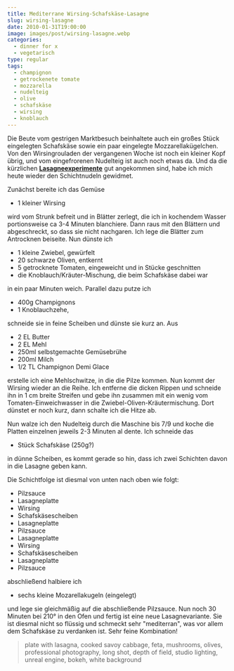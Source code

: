 ```yaml
---
title: Mediterrane Wirsing-Schafskäse-Lasagne
slug: wirsing-lasagne
date: 2010-01-31T19:00:00
image: images/post/wirsing-lasagne.webp
categories: 
  - dinner for x
  - vegetarisch
type: regular
tags: 
  - champignon
  - getrockenete tomate
  - mozzarella
  - nudelteig
  - olive
  - schafskäse
  - wirsing
  - knoblauch
---
```


Die Beute vom gestrigen Marktbesuch beinhaltete auch ein großes Stück eingelegten Schafskäse sowie ein paar eingelegte Mozzarellakügelchen. Von den Wirsingrouladen der vergangenen Woche ist noch ein kleiner Kopf übrig, und vom eingefrorenen Nudelteig ist auch noch etwas da. Und da die kürzlichen **[Lasagneexperimente](../linsen-birnen-lasagne)** gut angekommen sind, habe ich mich heute wieder den Schichtnudeln gewidmet.

Zunächst bereite ich das Gemüse

* 1 kleiner Wirsing

wird vom Strunk befreit und in Blätter zerlegt, die ich in kochendem Wasser portionsweise ca 3-4 Minuten blanchiere. Dann raus mit den Blättern und abgeschreckt, so dass sie nicht nachgaren. Ich lege die Blätter zum Antrocknen beiseite. Nun dünste ich

* 1 kleine Zwiebel, gewürfelt 
* 20 schwarze Oliven, entkernt 
* 5 getrocknete Tomaten, eingeweicht und in Stücke geschnitten 
* die Knoblauch/Kräuter-Mischung, die beim Schafskäse dabei war

in ein paar Minuten weich. Parallel dazu putze ich

* 400g Champignons
* 1 Knoblauchzehe,

schneide sie in feine Scheiben und dünste sie kurz an. Aus

* 2 EL Butter 
* 2 EL Mehl 
* 250ml selbstgemachte Gemüsebrühe 
* 200ml Milch 
* 1/2 TL Champignon Demi Glace

erstelle ich eine Mehlschwitze, in die die Pilze kommen. Nun kommt der Wirsing wieder an die Reihe. Ich entferne die dicken Rippen und schneide ihn in 1 cm breite Streifen und gebe ihn zusammen mit ein wenig vom Tomaten-Einweichwasser in die Zwiebel-Oliven-Kräutermischung. Dort dünstet er noch kurz, dann schalte ich die Hitze ab.

Nun walze ich den Nudelteig durch die Maschine bis 7/9 und koche die Platten einzelnen jeweils 2-3 Minuten al dente. Ich schneide das

* Stück Schafskäse (250g?)

in dünne Scheiben, es kommt gerade so hin, dass ich zwei Schichten davon in die Lasagne geben kann.

Die Schichtfolge ist diesmal von unten nach oben wie folgt:

* Pilzsauce 
* Lasagneplatte 
* Wirsing 
* Schafskäsescheiben 
* Lasagneplatte 
* Pilzsauce 
* Lasagneplatte 
* Wirsing 
* Schafskäsescheiben 
* Lasagneplatte 
* Pilzsauce

abschließend halbiere ich

* sechs kleine Mozarellakugeln (eingelegt)

und lege sie gleichmäßig auf die abschließende Pilzsauce. Nun noch 30 Minuten bei 210° in den Ofen und fertig ist eine neue Lasagnevariante. Sie ist diesmal nicht so flüssig und schmeckt sehr "mediterran", was vor allem dem Schafskäse zu verdanken ist. Sehr feine Kombination!

> plate with lasagna, cooked savoy cabbage, feta, mushrooms, olives, professional photography, long shot, depth of field, studio lighting, unreal engine, bokeh, white background